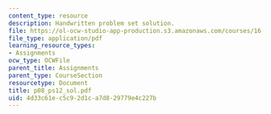 ```yaml
---
content_type: resource
description: Handwritten problem set solution.
file: https://ol-ocw-studio-app-production.s3.amazonaws.com/courses/16-01-unified-engineering-i-ii-iii-iv-fall-2005-spring-2006/4d33c61ec5c92d1ca7d829779e4c227b_p08_ps12_sol.pdf
file_type: application/pdf
learning_resource_types:
- Assignments
ocw_type: OCWFile
parent_title: Assignments
parent_type: CourseSection
resourcetype: Document
title: p08_ps12_sol.pdf
uid: 4d33c61e-c5c9-2d1c-a7d8-29779e4c227b
---
```

